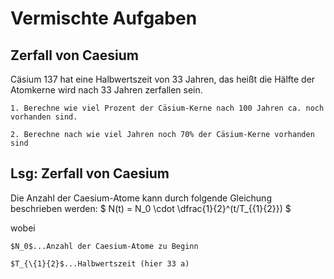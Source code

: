 # Vermischte Aufgaben

## Zerfall von Caesium

Cäsium 137 hat eine Halbwertszeit von 33 Jahren, das heißt die Hälfte der Atomkerne wird nach 33 Jahren zerfallen sein.

    1. Berechne wie viel Prozent der Cäsium-Kerne nach 100 Jahren ca. noch vorhanden sind.

    2. Berechne nach wie viel Jahren noch 70% der Cäsium-Kerne vorhanden sind

## Lsg: Zerfall von Caesium

Die Anzahl der Caesium-Atome kann durch folgende Gleichung beschrieben werden: $ N(t) = N_0 \cdot \dfrac{1}{2}^(t/T_{\{1}{2}}) $

wobei 

    $N_0$...Anzahl der Caesium-Atome zu Beginn

    $T_{\{1}{2}$...Halbwertszeit (hier 33 a)

